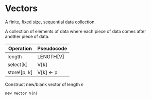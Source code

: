 # Vectors

A finite, fixed size, sequential data collection.

A collection of elements of data where each piece of data comes after another piece of data.

| Operation   | Pseudocode |
|-------------|------------|
| length      | LENGTH[V]  |
| select[k]   | V[k]       |
| store![p, k]| V[k] <- p  |

Construct new/blank vector of length *n*

`new Vector V(n)`